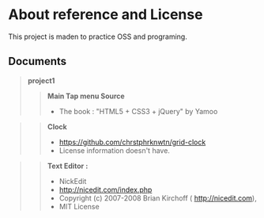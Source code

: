 About reference and License
===========================
This project is maden to practice OSS and programing.

Documents
---------

> **project1**
> > **Main Tap menu Source**
> > - The book : "HTML5 + CSS3 + jQuery" by Yamoo

> > **Clock**
> > - <a href='https://github.com/chrstphrknwtn/grid-clock'>https://github.com/chrstphrknwtn/grid-clock</a>
> > - License information doesn't have.

> >**Text Editor :**
> > - NickEdit
> > - <a href='http://nicedit.com/index.php'>http://nicedit.com/index.php</a>
> > - Copyright (c) 2007-2008 Brian Kirchoff ( <a href='http://nicedit.com'>http://nicedit.com</a>),
> > - MIT License
